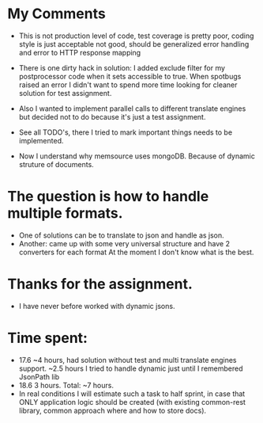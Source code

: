 # My Comments
* This is not production level of code, test coverage is pretty poor, coding style is just
acceptable not good, should be generalized error handling and error to HTTP response mapping
* There is one  dirty hack in solution: I added exclude filter for my postprocessor code when it 
sets accessible to true. When spotbugs raised an error I didn't want to spend more time looking
for cleaner solution for test assignment. 
* Also I wanted to implement parallel calls to different translate engines but decided not to
do because it's just a test assignment.
* See all TODO's, there I tried to mark important things needs to be implemented.
 
* Now I understand why memsource uses mongoDB. Because of dynamic struture of documents.

# The question is how to handle multiple formats. 
* One of solutions can be to translate to json and handle as json.
* Another: came up with some very universal structure and have 2 converters for each format
At the moment I don't know what is the best.

# Thanks for the assignment.
* I have never before worked with dynamic jsons.

# Time spent:
* 17.6 ~4 hours, had solution without test and multi translate engines support. 
        ~2.5 hours I tried to handle dynamic just until I remembered JsonPath lib
* 18.6 3 hours.
 Total: ~7 hours. 
* In real conditions I will estimate such a task to half sprint, in case that ONLY
application logic should be created (with existing common-rest library, common approach
where and how to store docs). 
